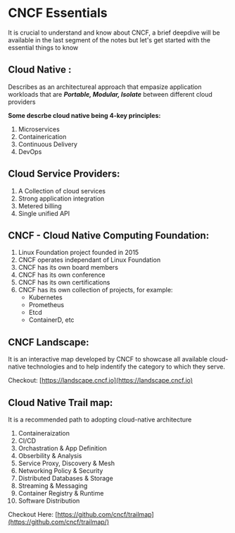 # CNCF Essentials

It is crucial to understand and know about CNCF, a brief deepdive will be available in the last segment of the notes but let's get started with the essential things to know

## Cloud Native :
Describes as an architectureal approach that empasize application workloads that are ***Portable, Modular, Isolate*** between different cloud providers

**Some descrbe cloud native being 4-key principles:**
1. Microservices
2. Containerication
3. Continuous Delivery
4. DevOps

## Cloud Service Providers:
1. A Collection of cloud services
2. Strong application integration
3. Metered billing
4. Single unified API

## CNCF - Cloud Native Computing Foundation:
1. Linux Foundation project founded in 2015
2. CNCF operates independant of Linux Foundation
3. CNCF has its own board members
4. CNCF has its own conference
5. CNCF has its own certifications
6. CNCF has its own collection of projects, for example:
    - Kubernetes
    - Prometheus
    - Etcd
    - ContainerD, etc

## CNCF Landscape:
It is an interactive map developed by CNCF to showcase all available cloud-native technologies and to help indentify the category to which they serve.

Checkout: [https://landscape.cncf.io](https://landscape.cncf.io)

## Cloud Native Trail map:
It is a recommended path to adopting cloud-native architecture
1. Containeraization
2. CI/CD
3. Orchastration & App Definition
4. Obserbility & Analysis
5. Service Proxy, Discovery & Mesh
6. Networking Policy & Security
7. Distributed Databases & Storage
8. Streaming & Messaging
9. Container Registry & Runtime
10. Software Distribution

Checkout Here: [https://github.com/cncf/trailmap](https://github.com/cncf/trailmap/)